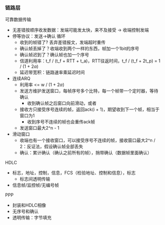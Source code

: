 ### 链路层

可靠数据传输

- 无差错按顺序收发数据：发端可能发太快，来不及接受 -> 收端控制发端
- 停等协议：发送->确认 循环
    - 收到的帧错了? 丢弃差错报文，发端超时重传
    - 确认帧丢掉了？收端收到两个一样的东西，帧加一个1bit的序号
    - 确认帧迟到了？确认帧也加一个序号
    - 信道利用率：t_f / (t_f + RTT + t_a)，RTT往返时间，t_f / (t_f + 2t_p) = 1 / (1 + 2$\alpha$)
    - 延迟带宽积：链路速率乘延迟时间
- 连续ARQ
    - 利用率 <= w / (1 + 2$\alpha$)
    - 发送方维护发送窗口，每帧序号多个比特，每一个帧带一个定时器，等待确认
        - 收到确认帧之后窗口向前滑动，或者
    - 接收方只接受序号连续的帧，返回ack(i + 1)，期望收到下一个帧，相当于窗口为1
        - 收到序号不连续的帧也会重传ack帧
    - 发送窗口最大2^n - 1
- 滑动窗口
    - 收端也有一个接收窗口，可以接受序号不连续的帧，接收窗口最大2^n / 2：反证法，假设确认帧全部丢失
    - 确认：累计确认（确认之前所有的帧），捎带确认（数据帧里面确认）

HDLC

- 标志，地址，控制，信息，FCS（检验地址、控制和信息），标志
    - 标志间透明传输
- 信息帧/监控帧/无编号帧

PPP

- 封装和HDLC相像
- 无序号和确认
- 透明传输：字节填充